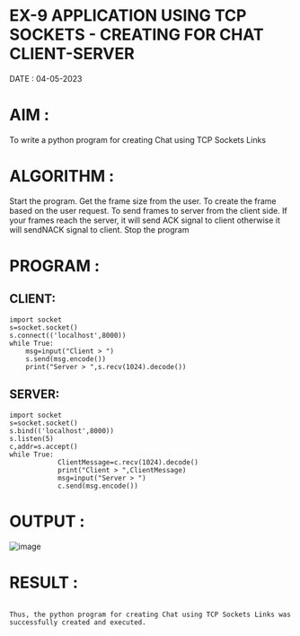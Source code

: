 # EX-9 APPLICATION USING TCP SOCKETS - CREATING FOR CHAT CLIENT-SERVER

DATE : 04-05-2023

# AIM :

To write a python program for creating Chat using TCP Sockets Links

# ALGORITHM :

Start the program.
Get the frame size from the user.
To create the frame based on the user request.
To send frames to server from the client side.
If your frames reach the server, it will send ACK signal to client otherwise it will sendNACK signal to client.
Stop the program

# PROGRAM :

## CLIENT:
~~~
import socket
s=socket.socket()
s.connect(('localhost',8000))
while True:
    msg=input("Client > ")
    s.send(msg.encode())
    print("Server > ",s.recv(1024).decode())
~~~

## SERVER:
~~~
import socket
s=socket.socket()
s.bind(('localhost',8000))
s.listen(5)
c,addr=s.accept()
while True:
            ClientMessage=c.recv(1024).decode()
            print("Client > ",ClientMessage)
            msg=input("Server > ")
            c.send(msg.encode())
~~~

# OUTPUT :

![image](https://github.com/Kani-004/EX-9/assets/129577149/42d19d49-0f81-4b53-9642-c52d93cfba2d)

# RESULT :
~~~

Thus, the python program for creating Chat using TCP Sockets Links was successfully created and executed.
~~~
